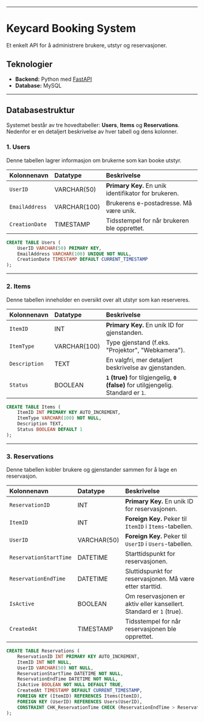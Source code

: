 
-----

# Keycard Booking System

Et enkelt API for å administrere brukere, utstyr og reservasjoner.

## Teknologier

  - **Backend:** Python med [FastAPI](https://fastapi.tiangolo.com/)
  - **Database:** MySQL

-----

## Databasestruktur

Systemet består av tre hovedtabeller: **Users**, **Items** og **Reservations**. Nedenfor er en detaljert beskrivelse av hver tabell og dens kolonner.

### 1\. Users

Denne tabellen lagrer informasjon om brukerne som kan booke utstyr.

| Kolonnenavn | Datatype | Beskrivelse |
| :--- | :--- | :--- |
| `UserID` | VARCHAR(50) | **Primary Key.** En unik identifikator for brukeren. |
| `EmailAddress`| VARCHAR(100) | Brukerens e-postadresse. Må være unik. |
| `CreationDate`| TIMESTAMP | Tidsstempel for når brukeren ble opprettet. |



```sql
CREATE TABLE Users (
    UserID VARCHAR(50) PRIMARY KEY,
    EmailAddress VARCHAR(100) UNIQUE NOT NULL,
    CreationDate TIMESTAMP DEFAULT CURRENT_TIMESTAMP
);
```



-----

### 2\. Items

Denne tabellen inneholder en oversikt over alt utstyr som kan reserveres.

| Kolonnenavn | Datatype | Beskrivelse |
| :--- | :--- | :--- |
| `ItemID` | INT | **Primary Key.** En unik ID for gjenstanden. |
| `ItemType` | VARCHAR(100) | Type gjenstand (f.eks. "Projektor", "Webkamera"). |
| `Description` | TEXT | En valgfri, mer detaljert beskrivelse av gjenstanden. |
| `Status` | BOOLEAN | **`1` (true)** for tilgjengelig, **`0` (false)** for utilgjengelig. Standard er `1`.|



```sql
CREATE TABLE Items (
    ItemID INT PRIMARY KEY AUTO_INCREMENT,
    ItemType VARCHAR(100) NOT NULL,
    Description TEXT,
    Status BOOLEAN DEFAULT 1
);
```



-----

### 3\. Reservations

Denne tabellen kobler brukere og gjenstander sammen for å lage en reservasjon.

| Kolonnenavn | Datatype | Beskrivelse |
| :--- | :--- | :--- |
| `ReservationID` | INT | **Primary Key.** En unik ID for reservasjonen. |
| `ItemID` | INT | **Foreign Key.** Peker til `ItemID` i `Items`-tabellen. |
| `UserID` | VARCHAR(50) | **Foreign Key.** Peker til `UserID` i `Users`-tabellen. |
| `ReservationStartTime` | DATETIME | Starttidspunkt for reservasjonen. |
| `ReservationEndTime` | DATETIME | Sluttidspunkt for reservasjonen. Må være etter starttid. |
| `IsActive` | BOOLEAN | Om reservasjonen er aktiv eller kansellert. Standard er `1` (true). |
| `CreatedAt` | TIMESTAMP | Tidsstempel for når reservasjonen ble opprettet. |



```sql
CREATE TABLE Reservations (
    ReservationID INT PRIMARY KEY AUTO_INCREMENT,
    ItemID INT NOT NULL,
    UserID VARCHAR(50) NOT NULL,
    ReservationStartTime DATETIME NOT NULL,
    ReservationEndTime DATETIME NOT NULL,
    IsActive BOOLEAN NOT NULL DEFAULT TRUE,
    CreatedAt TIMESTAMP DEFAULT CURRENT_TIMESTAMP,
    FOREIGN KEY (ItemID) REFERENCES Items(ItemID),
    FOREIGN KEY (UserID) REFERENCES Users(UserID),
    CONSTRAINT CHK_ReservationTime CHECK (ReservationEndTime > ReservationStartTime)
);
```